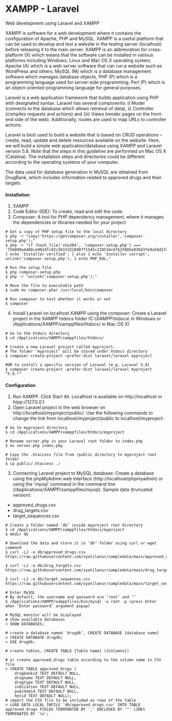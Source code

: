 # XAMPP - Laravel
Web development using Laravel and XAMPP

XAMPP is software for a web development where it contains the configuration of Apache, PHP and MySQL. XAMPP is a useful platform that can be used to develop and test a website in the testing server (localhost) before releasing it to the main server. XAMPP is an abbreviation for cross-platform (X) which means that the software can be installed in various platforms including Windows, Linux and Mac OS X operating system; Apache (A) which is a web server software that can run a website such as WordPress and others; MySQL (M) which is a database management software which manages database objects, PHP (P) which is a programming language used for server-side programming; Perl (P) which is an object-oriented programming language for general purposes.  

Laravel is a web application framework that builds application using PHP with designated syntax. Laravel has several components: i) Model (connects to the database which allows retrieval of data), ii) Controller (compiles requests and actions) and (iii) Views (render pages on the front-end side of the web). Additionally, routes are used to map URLs to controller actions.  

Laravel is best used to build a website that is based on CRUD operations – create, read, update and delete resources available on the website. Here, we will build a simple web application/database using XAMPP and Laravel version 5.8. Note that the steps in this guideline are performed on Mac OS X (Catalina). The installation steps and directories could be different according to the operating systems of your computer.  

The data used for database generation in MySQL are obtained from DrugBank, which includes information related to approved drugs and their targets.  

#### Installation
1. XAMPP
2. Code Editor (IDE): To create, read and edit the code.
3. Composer: A tool for PHP dependency management, where it manages the dependencies or libraries needed for your project
```
# Get a copy of PHP setup file to the local directory
$ php -r "copy('https://getcomposer.org/installer','composer-setup.php');"
$ php -r "if (hash_file('sha384', 'composer-setup.php') === '756890a4488ce9024fc62c56153228907f1545c228516cbf63f885e036d37e9a59d27d63f46af1d4d07ee0f76181c7d3') { echo 'Installer verified'; } else { echo 'Installer corrupt'; unlink('composer-setup.php'); } echo PHP_EOL;"

# Run the setup file
$ php composer-setup.php
$ php -r "unlink('composer-setup.php');"

# Move the file to executable path
$ sudo mv composer.phar /usr/local/bin/composer

# Run composer to test whether it works or not
$ composer
```
4. Install Laravel on localhost XAMPP using the composer: Create a Laravel project in the XAMPP htdocs folder (C:\XAMPP\htdocs\ in Windows or /Applications/XAMPP/xamppfiles/htdocs/ in Mac OS X)
```
# Go to the htdocs directory
$ cd /Applications/XAMPP/xamppfiles/htdocs/

# Create a new Laravel project called myproject. 
# The folder ‘myproject’ will be stored under htdocs directory
$ composer create-project –prefer-dist laravel/laravel myproject

#OR to install a specific version of Laravel (e.g. Laravel 5.8)
$ composer create-project –prefer-dist laravel/laravel myproject “5.8.*”

```

#### Configuration
1. Run XAMPP. Click Start All. Localhost is available on http://localhost or htpp://127.0.0.1
2. Open Laravel project in the web browser on http://localhost/myproject/public/. Use the following commands to change the link from localhost/myproject/public to localhost/myproject:
```
# Go to myproject directory
$ cd /Applications/XAMPP/xamppfiles/htdocs/myproject

# Rename server.php in your Laravel root folder to index.php
$ mv server.php index.php

# Copy the .htaccess file from /public directory to myproject root folder
$ cp public/.htaccess ./
```
3. Connecting Laravel project to MySQL database: Create a database using the phpMyAdmin web interface (http://localhost/phpmyadmin) or using the 'mysql' command in the command line (/Applications/XAMPP/xamppfiles/mysql).
Sample data (truncated version):
  - approved_drugs.csv
  - drug_targets.csv
  - target_sequences.csv

```
# Create a folder named ‘db’ inside myproject root directory
$ cd /Applications/XAMPP/xamppfiles/htdocs/myproject
$ mkdir db 

# Download the data and store it in ‘db’ folder using curl or wget command
$ curl -LJ -o db/approved_drugs.csv https://raw.githubusercontent.com/syatilanur/sampledata/main/approved_drugs.csv

$ curl -LJ -o db/drug_targets.csv https://raw.githubusercontent.com/syatilanur/sampledata/main/drug_targets.csv

$ curl -LJ -o db/target_sequences.csv https://raw.githubusercontent.com/syatilanur/sampledata/main/target_sequences.csv

# Enter MySQL
# By default, the username and password are ‘root’ and ‘’ 
$ /Applications/XAMPP/xamppfiles/bin/mysql -u root -p (press Enter when ‘Enter password’ argument popup)

# MySQL monitor will be displayed
# show available databases
> SHOW DATABASES;

# create a database named ‘drugdb’, CREATE DATABASE {database name}
> CREATE DATABASE drugdb;
> USE drugdb;

# create tables, CREATE TABLE {Table name} ({Columns})

# a) create approved_drugs table according to the column name in CSV file
> CREATE TABLE approved_drugs (
	drugbankid TEXT DEFAULT NULL, 
	drugname TEXT DEFAULT NULL, 
	drugtype TEXT DEFAULT NULL,	
 	indication TEXT DEFAULT NULL,
	pubchemid TEXT DEFAULT NULL,
	hetid TEXT DEFAULT NULL);
# import the CSV file to be included as rows of the table
> LOAD DATA LOCAL INFILE 'db/approved_drugs.csv' INTO TABLE approved_drugs FIELDS TERMINATED BY ',' ENCLOSED BY '"' LINES TERMINATED BY '\n';

```



